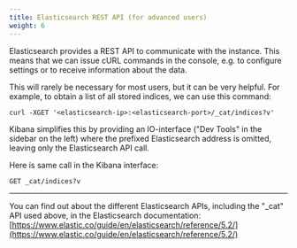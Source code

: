 ```yaml
---
title: Elasticsearch REST API (for advanced users)
weight: 6
---
```


Elasticsearch provides a REST API to communicate with the instance. This means that we can issue cURL commands in the console, e.g. to configure settings or to receive information about the data.

This will rarely be necessary for most users, but it can be very helpful. For example, to obtain a list of all stored indices, we can use this command:

`curl -XGET '<elasticsearch-ip>:<elasticsearch-port>/_cat/indices?v'`

Kibana simplifies this by providing an IO-interface \("Dev Tools" in the sidebar on the left\) where the prefixed Elasticsearch address is omitted, leaving only the Elasticsearch API call.

Here is same call in the Kibana interface:

`GET _cat/indices?v`

---

You can find out about the different Elasticsearch APIs, including the "\_cat" API used above, in the Elasticsearch documentation: [https://www.elastic.co/guide/en/elasticsearch/reference/5.2/](https://www.elastic.co/guide/en/elasticsearch/reference/5.2/)

